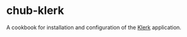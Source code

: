 # chub-klerk

A cookbook for installation and configuration of the [Klerk](https://git.nexus.commercehub.com/productstream/klerk) application.
